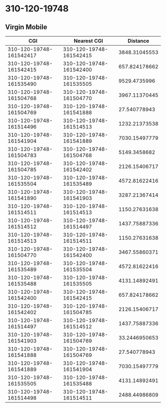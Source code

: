 # 310-120-19748
## Virgin Mobile


| CGI | Nearest CGI | Distance |
|-----|-------------|----------|
| 310-120-19748-161542417 | 310-120-19748-161542415 | 3848.31045553 |
| 310-120-19748-161542415 | 310-120-19748-161542400 | 657.824178662 |
| 310-120-19748-161535490 | 310-120-19748-161535505 | 9529.4735996 |
| 310-120-19748-161504768 | 310-120-19748-161504770 | 3967.11370445 |
| 310-120-19748-161504769 | 310-120-19748-161541888 | 27.540778943 |
| 310-120-19748-161514496 | 310-120-19748-161514513 | 1232.21373538 |
| 310-120-19748-161541904 | 310-120-19748-161541889 | 7030.15497779 |
| 310-120-19748-161504783 | 310-120-19748-161504768 | 5149.3458682 |
| 310-120-19748-161504785 | 310-120-19748-161542402 | 2126.15406717 |
| 310-120-19748-161535504 | 310-120-19748-161535489 | 4572.81622416 |
| 310-120-19748-161541890 | 310-120-19748-161541903 | 3287.21367414 |
| 310-120-19748-161514511 | 310-120-19748-161514513 | 1150.27631638 |
| 310-120-19748-161514512 | 310-120-19748-161514497 | 1437.75887336 |
| 310-120-19748-161514513 | 310-120-19748-161514511 | 1150.27631638 |
| 310-120-19748-161504770 | 310-120-19748-161542400 | 3467.55860371 |
| 310-120-19748-161535489 | 310-120-19748-161535504 | 4572.81622416 |
| 310-120-19748-161535488 | 310-120-19748-161535505 | 4131.14892491 |
| 310-120-19748-161542400 | 310-120-19748-161542415 | 657.824178662 |
| 310-120-19748-161542402 | 310-120-19748-161504785 | 2126.15406717 |
| 310-120-19748-161514497 | 310-120-19748-161514512 | 1437.75887336 |
| 310-120-19748-161541903 | 310-120-19748-161504769 | 33.2446950653 |
| 310-120-19748-161541888 | 310-120-19748-161504769 | 27.540778943 |
| 310-120-19748-161541889 | 310-120-19748-161541904 | 7030.15497779 |
| 310-120-19748-161535505 | 310-120-19748-161535488 | 4131.14892491 |
| 310-120-19748-161514498 | 310-120-19748-161514511 | 2488.44986809 |
